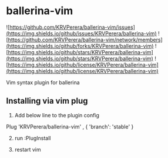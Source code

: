 # ballerina-vim 
![https://github.com/KRVPerera/ballerina-vim/issues](https://img.shields.io/github/issues/KRVPerera/ballerina-vim)
![https://github.com/KRVPerera/ballerina-vim/network/members](https://img.shields.io/github/forks/KRVPerera/ballerina-vim)
![https://img.shields.io/github/stars/KRVPerera/ballerina-vim](https://img.shields.io/github/stars/KRVPerera/ballerina-vim)
![https://img.shields.io/github/license/KRVPerera/ballerina-vim](https://img.shields.io/github/license/KRVPerera/ballerina-vim)

Vim syntax plugin for ballerina

## Installing via vim plug

1) Add below line to the plugin config

Plug 'KRVPerera/ballerina-vim' , { 'branch': 'stable' }

2) run :PlugInstall

3) restart vim

